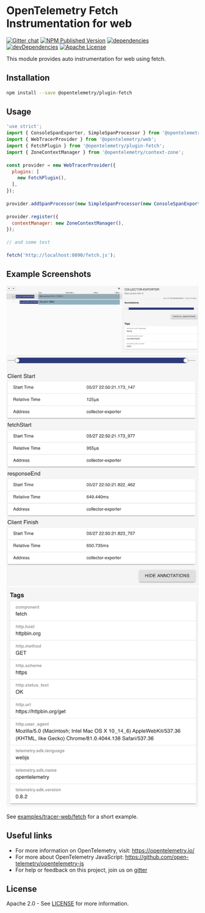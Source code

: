 # OpenTelemetry Fetch Instrumentation for web

[![Gitter chat][gitter-image]][gitter-url]
[![NPM Published Version][npm-img]][npm-url]
[![dependencies][dependencies-image]][dependencies-url]
[![devDependencies][devDependencies-image]][devDependencies-url]
[![Apache License][license-image]][license-image]

This module provides auto instrumentation for web using fetch.

## Installation

```bash
npm install --save @opentelemetry/plugin-fetch
```

## Usage

```js
'use strict';
import { ConsoleSpanExporter, SimpleSpanProcessor } from '@opentelemetry/tracing';
import { WebTracerProvider } from '@opentelemetry/web';
import { FetchPlugin } from '@opentelemetry/plugin-fetch';
import { ZoneContextManager } from '@opentelemetry/context-zone';

const provider = new WebTracerProvider({
  plugins: [
    new FetchPlugin(),
  ],
});

provider.addSpanProcessor(new SimpleSpanProcessor(new ConsoleSpanExporter()));

provider.register({
  contextManager: new ZoneContextManager(),
});

// and some test

fetch('http://localhost:8090/fetch.js');

```

## Example Screenshots

![Screenshot of the running example](images/trace1.png)
![Screenshot of the running example](images/trace2.png)
![Screenshot of the running example](images/trace3.png)

See [examples/tracer-web/fetch](https://github.com/open-telemetry/opentelemetry-js/tree/master/examples/tracer-web) for a short example.

## Useful links

- For more information on OpenTelemetry, visit: <https://opentelemetry.io/>
- For more about OpenTelemetry JavaScript: <https://github.com/open-telemetry/opentelemetry-js>
- For help or feedback on this project, join us on [gitter][gitter-url]

## License

Apache 2.0 - See [LICENSE][license-url] for more information.

[gitter-image]: https://badges.gitter.im/open-telemetry/opentelemetry-js.svg
[gitter-url]: https://gitter.im/open-telemetry/opentelemetry-node?utm_source=badge&utm_medium=badge&utm_campaign=pr-badge&utm_content=badge
[license-url]: https://github.com/open-telemetry/opentelemetry-js/blob/master/LICENSE
[license-image]: https://img.shields.io/badge/license-Apache_2.0-green.svg?style=flat
[dependencies-image]: https://david-dm.org/open-telemetry/opentelemetry-js/status.svg?path=packages/opentelemetry-plugin-fetch
[dependencies-url]: https://david-dm.org/open-telemetry/opentelemetry-js?path=packages%2Fopentelemetry-plugin-fetch
[devDependencies-image]: https://david-dm.org/open-telemetry/opentelemetry-js/dev-status.svg?path=packages/opentelemetry-plugin-fetch
[devDependencies-url]: https://david-dm.org/open-telemetry/opentelemetry-js?path=packages%2Fopentelemetry-plugin-fetch&type=dev
[npm-url]: https://www.npmjs.com/package/@opentelemetry/plugin-fetch
[npm-img]: https://badge.fury.io/js/%40opentelemetry%2Fplugin-fetch.svg
